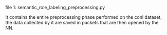 
file 1: semantic_role_labeling_preprocessing.py 
	
It contains the entire preprocessing phase performed on the conl dataset, the data collected by it are saved in packets that are then opened by the NN.


